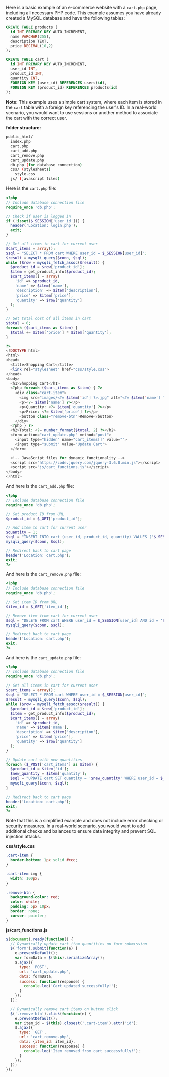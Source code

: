 Here is a basic example of an e-commerce website with a `cart.php` page, including all necessary PHP code. This example assumes you have already created a MySQL database and have the following tables:

```sql
CREATE TABLE products (
  id INT PRIMARY KEY AUTO_INCREMENT,
  name VARCHAR(255),
  description TEXT,
  price DECIMAL(10,2)
);

CREATE TABLE cart (
  id INT PRIMARY KEY AUTO_INCREMENT,
  user_id INT,
  product_id INT,
  quantity INT,
  FOREIGN KEY (user_id) REFERENCES users(id),
  FOREIGN KEY (product_id) REFERENCES products(id)
);
```

**Note:** This example uses a simple cart system, where each item is stored in the `cart` table with a foreign key referencing the user's ID. In a real-world scenario, you would want to use sessions or another method to associate the cart with the correct user.

**folder structure:**
```bash
public_html/
  index.php
  cart.php
  cart_add.php
  cart_remove.php
  cart_update.php
  db.php (for database connection)
  css/ (stylesheets)
    style.css
  js/ (javascript files)
```
Here is the `cart.php` file:
```php
<?php
// Include database connection file
require_once 'db.php';

// Check if user is logged in
if (!isset($_SESSION['user_id'])) {
  header('Location: login.php');
  exit;
}

// Get all items in cart for current user
$cart_items = array();
$sql = "SELECT * FROM cart WHERE user_id = $_SESSION[user_id]";
$result = mysqli_query($conn, $sql);
while ($row = mysqli_fetch_assoc($result)) {
  $product_id = $row['product_id'];
  $item = get_product_info($product_id);
  $cart_items[] = array(
    'id' => $product_id,
    'name' => $item['name'],
    'description' => $item['description'],
    'price' => $item['price'],
    'quantity' => $row['quantity']
  );
}

// Get total cost of all items in cart
$total = 0;
foreach ($cart_items as $item) {
  $total += $item['price'] * $item['quantity'];
}

?>
<!DOCTYPE html>
<html>
<head>
  <title>Shopping Cart</title>
  <link rel="stylesheet" href="css/style.css">
</head>
<body>
  <h1>Shopping Cart</h1>
  <?php foreach ($cart_items as $item) { ?>
    <div class="cart-item">
      <img src="images/<?= $item['id'] ?>.jpg" alt="<?= $item['name'] ?>">
      <p><?= $item['name'] ?></p>
      <p>Quantity: <?= $item['quantity'] ?></p>
      <p>Price: <?= $item['price'] ?></p>
      <button class="remove-btn">Remove</button>
    </div>
  <?php } ?>
  <h2>Total: <?= number_format($total, 2) ?></h2>
  <form action="cart_update.php" method="post">
    <input type="hidden" name="cart_items[]" value="">
    <input type="submit" value="Update Cart">
  </form>

  <!-- JavaScript files for dynamic functionality -->
  <script src="https://code.jquery.com/jquery-3.6.0.min.js"></script>
  <script src="js/cart_functions.js"></script>
</body>
</html>
```
And here is the `cart_add.php` file:
```php
<?php
// Include database connection file
require_once 'db.php';

// Get product ID from URL
$product_id = $_GET['product_id'];

// Add item to cart for current user
$quantity = 1;
$sql = "INSERT INTO cart (user_id, product_id, quantity) VALUES ('$_SESSION[user_id]', '$product_id', '$quantity')";
mysqli_query($conn, $sql);

// Redirect back to cart page
header('Location: cart.php');
exit;
?>
```
And here is the `cart_remove.php` file:
```php
<?php
// Include database connection file
require_once 'db.php';

// Get item ID from URL
$item_id = $_GET['item_id'];

// Remove item from cart for current user
$sql = "DELETE FROM cart WHERE user_id = $_SESSION[user_id] AND id = '$item_id'";
mysqli_query($conn, $sql);

// Redirect back to cart page
header('Location: cart.php');
exit;
?>
```
And here is the `cart_update.php` file:
```php
<?php
// Include database connection file
require_once 'db.php';

// Get all items in cart for current user
$cart_items = array();
$sql = "SELECT * FROM cart WHERE user_id = $_SESSION[user_id]";
$result = mysqli_query($conn, $sql);
while ($row = mysqli_fetch_assoc($result)) {
  $product_id = $row['product_id'];
  $item = get_product_info($product_id);
  $cart_items[] = array(
    'id' => $product_id,
    'name' => $item['name'],
    'description' => $item['description'],
    'price' => $item['price'],
    'quantity' => $row['quantity']
  );
}

// Update cart with new quantities
foreach ($_POST['cart_items'] as $item) {
  $product_id = $item['id'];
  $new_quantity = $item['quantity'];
  $sql = "UPDATE cart SET quantity = '$new_quantity' WHERE user_id = $_SESSION[user_id] AND product_id = '$product_id'";
  mysqli_query($conn, $sql);
}

// Redirect back to cart page
header('Location: cart.php');
exit;
?>
```
Note that this is a simplified example and does not include error checking or security measures. In a real-world scenario, you would want to add additional checks and balances to ensure data integrity and prevent SQL injection attacks.

**css/style.css**
```css
.cart-item {
  border-bottom: 1px solid #ccc;
}

.cart-item img {
  width: 100px;
}

.remove-btn {
  background-color: red;
  color: white;
  padding: 5px 10px;
  border: none;
  cursor: pointer;
}
```
**js/cart_functions.js**
```javascript
$(document).ready(function() {
  // Dynamically update cart item quantities on form submission
  $('form').submit(function(e) {
    e.preventDefault();
    var formData = $(this).serializeArray();
    $.ajax({
      type: 'POST',
      url: 'cart_update.php',
      data: formData,
      success: function(response) {
        console.log('Cart updated successfully!');
      }
    });
  });

  // Dynamically remove cart items on button click
  $('.remove-btn').click(function(e) {
    e.preventDefault();
    var item_id = $(this).closest('.cart-item').attr('id');
    $.ajax({
      type: 'GET',
      url: 'cart_remove.php',
      data: {item_id: item_id},
      success: function(response) {
        console.log('Item removed from cart successfully!');
      }
    });
  });
});
```
